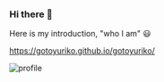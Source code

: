 ### Hi there 👋

<!--
**gotoyuriko/gotoyuriko** is a ✨ _special_ ✨ repository because its `README.md` (this file) appears on your GitHub profile.
-->

Here is my introduction, "who I am" 😃

https://gotoyuriko.github.io/gotoyuriko/

![profile]("https://user-images.githubusercontent.com/64601225/90972264-80d8eb00-e552-11ea-8185-bcb2962b9ef3.png")





